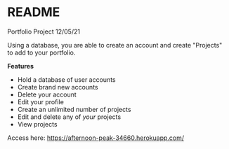 # README 

Portfolio Project 12/05/21

Using a database, you are able to create an account and create "Projects" to add to your portfolio.

**Features**
- Hold a database of user accounts
- Create brand new accounts
- Delete your account
- Edit your profile
- Create an unlimited number of projects
- Edit and delete any of _your_ projects
- View projects

Access here: https://afternoon-peak-34660.herokuapp.com/
